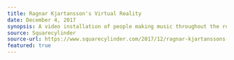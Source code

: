 ```yaml
---
title: Ragnar Kjartansson's Virtual Reality
date: December 4, 2017 
synopsis: A video installation of people making music throughout the rooms of an old house creates a hybrid virtual-physical soundspace which blurs the boundaries between experience and representation.
source: Squarecylinder
source-url: https://www.squarecylinder.com/2017/12/ragnar-kjartanssons-the-visitors-sfmoma/
featured: true
---
```

